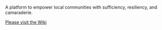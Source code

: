 A platform to empower local communities with sufficiency, resiliency, and camaraderie.

[Please visit the Wiki](https://github.com/pwningcode/community-network/wiki)